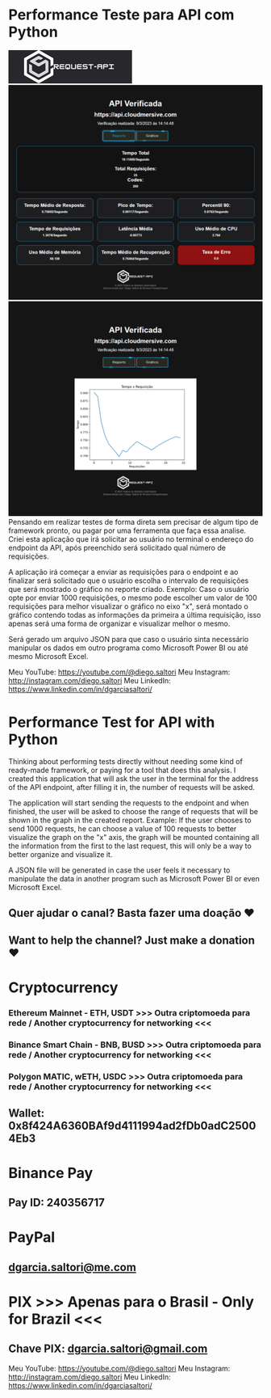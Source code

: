 # Performance Teste para API com Python

<div style="align-items:center">
  <img src="model/css/logoRT.png" alt="logo">
  <img src="/reports/reportAPI.png" alt="Report">
  <img src="/reports/graphicAPI.png" alt="Report">
</div>
Pensando em realizar testes de forma direta sem precisar de algum tipo de framework pronto, ou pagar por uma ferramenta que faça essa analise.
Criei esta aplicação que irá solicitar ao usuário no terminal o endereço do endpoint da API, após preenchido será solicitado qual número de requisições.

A aplicação irá começar a enviar as requisições para o endpoint e ao finalizar será solicitado que o usuário escolha o intervalo de requisições que será mostrado o gráfico no reporte criado.
Exemplo: Caso o usuário opte por enviar 1000 requisições, o mesmo pode escolher um valor de 100 requisições para melhor visualizar o gráfico no eixo "x", será montado o gráfico contendo todas as informações da primeira a última requisição, isso apenas será uma forma de organizar e visualizar melhor o mesmo.

Será gerado um arquivo JSON para que caso o usuário sinta necessário manipular os dados em outro programa como Microsoft Power BI ou até mesmo Microsoft Excel.

Meu YouTube: https://youtube.com/@diego.saltori
Meu Instagram: http://instagram.com/diego.saltori
Meu LinkedIn: https://www.linkedin.com/in/dgarciasaltori/

# Performance Test for API with Python

Thinking about performing tests directly without needing some kind of ready-made framework, or paying for a tool that does this analysis.
I created this application that will ask the user in the terminal for the address of the API endpoint, after filling it in, the number of requests will be asked.

The application will start sending the requests to the endpoint and when finished, the user will be asked to choose the range of requests that will be shown in the graph in the created report.
Example: If the user chooses to send 1000 requests, he can choose a value of 100 requests to better visualize the graph on the "x" axis, the graph will be mounted containing all the information from the first to the last request, this will only be a way to better organize and visualize it.

A JSON file will be generated in case the user feels it necessary to manipulate the data in another program such as Microsoft Power BI or even Microsoft Excel.

## Quer ajudar o canal? Basta fazer uma doação ❤️
## Want to help the channel? Just make a donation ❤️
# Cryptocurrency 
### Ethereum Mainnet - ETH, USDT >>> Outra criptomoeda para rede / Another cryptocurrency for networking <<<
### Binance Smart Chain - BNB, BUSD >>> Outra criptomoeda para rede / Another cryptocurrency for networking <<<
### Polygon MATIC, wETH, USDC >>> Outra criptomoeda para rede / Another cryptocurrency for networking <<<

## Wallet: 0x8f424A6360BAf9d4111994ad2fDb0adC25004Eb3

# Binance Pay
## Pay ID: 240356717

# PayPal
## dgarcia.saltori@me.com

# PIX >>> Apenas para o Brasil - Only for Brazil <<<
## Chave PIX: dgarcia.saltori@gmail.com 

Meu YouTube: https://youtube.com/@diego.saltori
Meu Instagram: http://instagram.com/diego.saltori
Meu LinkedIn: https://www.linkedin.com/in/dgarciasaltori/

